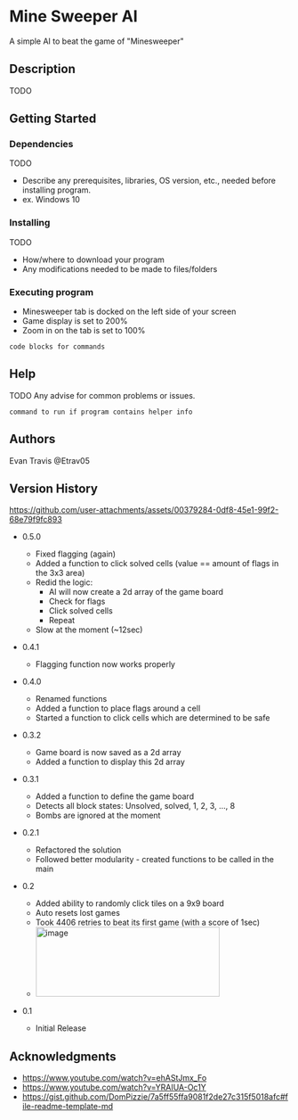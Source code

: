 # Mine Sweeper AI

A simple AI to beat the game of "Minesweeper"

## Description

TODO

## Getting Started

### Dependencies

TODO
* Describe any prerequisites, libraries, OS version, etc., needed before installing program.
* ex. Windows 10

### Installing

TODO
* How/where to download your program
* Any modifications needed to be made to files/folders

### Executing program


* Minesweeper tab is docked on the left side of your screen
* Game display is set to 200%
* Zoom in on the tab is set to 100%
```
code blocks for commands
```

## Help

TODO
Any advise for common problems or issues.
```
command to run if program contains helper info
```

## Authors

Evan Travis
@Etrav05

## Version History


https://github.com/user-attachments/assets/00379284-0df8-45e1-99f2-68e79f9fc893

* 0.5.0
  * Fixed flagging (again)
  * Added a function to click solved cells (value == amount of flags in the 3x3 area)
  * Redid the logic:
    * AI will now create a 2d array of the game board
    * Check for flags
    * Click solved cells
    * Repeat
  * Slow at the moment (~12sec)

* 0.4.1
  * Flagging function now works properly

* 0.4.0
  * Renamed functions
  * Added a function to place flags around a cell
  * Started a function to click cells which are determined to be safe

* 0.3.2
  * Game board is now saved as a 2d array
  * Added a function to display this 2d array

* 0.3.1
  * Added a function to define the game board
  * Detects all block states: Unsolved, solved, 1, 2, 3, ..., 8
  * Bombs are ignored at the moment
  
* 0.2.1
   * Refactored the solution
   * Followed better modularity - created functions to be called in the main  

* 0.2
    * Added ability to randomly click tiles on a 9x9 board
    * Auto resets lost games
    * Took 4406 retries to beat its first game (with a score of 1sec)
    * <img width="330" height="125" alt="image" src="https://github.com/user-attachments/assets/48d57273-3f6c-4b0d-9586-e43a7491e1b1" />

* 0.1
    * Initial Release

## Acknowledgments


* https://www.youtube.com/watch?v=ehAStJmx_Fo 
* https://www.youtube.com/watch?v=YRAIUA-Oc1Y
* https://gist.github.com/DomPizzie/7a5ff55ffa9081f2de27c315f5018afc#file-readme-template-md
